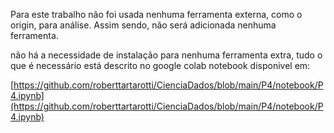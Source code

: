 Para este trabalho não foi usada nenhuma ferramenta externa, como o origin, para análise. Assim sendo, não será adicionada nenhuma ferramenta. 

não há a necessidade de instalação para nenhuma ferramenta extra, tudo o que é necessário está descrito no google colab notebook disponivel em:

[https://github.com/roberttartarotti/CienciaDados/blob/main/P4/notebook/P4.ipynb](https://github.com/roberttartarotti/CienciaDados/blob/main/P4/notebook/P4.ipynb)
